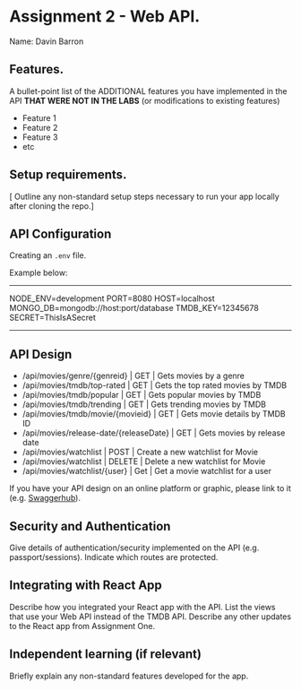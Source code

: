 # Assignment 2 - Web API.

Name: Davin Barron

## Features.

A bullet-point list of the ADDITIONAL features you have implemented in the API **THAT WERE NOT IN THE LABS** (or modifications to existing features)
 
 + Feature 1 
 + Feature 2 
 + Feature 3 
 + etc

## Setup requirements.

[ Outline any non-standard setup steps necessary to run your app locally after cloning the repo.]

## API Configuration

Creating an `.env` file.

Example below:
______________________
NODE_ENV=development
PORT=8080
HOST=localhost
MONGO_DB=mongodb://host:port/database
TMDB_KEY=12345678
SECRET=ThisIsASecret
______________________

## API Design

- /api/movies/genre/{genreid} | GET | Gets movies by a genre
- /api/movies/tmdb/top-rated | GET | Gets the top rated movies by TMDB
- /api/movies/tmdb/popular | GET | Gets popular movies by TMDB
- /api/movies/tmdb/trending | GET | Gets trending movies by TMDB
- /api/movies/tmdb/movie/{movieid} | GET | Gets movie details by TMDB ID
- /api/movies/release-date/{releaseDate} | GET | Gets movies by release date
- /api/movies/watchlist | POST | Create a new watchlist for Movie
- /api/movies/watchlist | DELETE | Delete a new watchlist for Movie 
- /api/movies/watchlist/{user} | Get | Get a movie watchlist for a user

If you have your API design on an online platform or graphic, please link to it (e.g. [Swaggerhub](https://app.swaggerhub.com/)).

## Security and Authentication

Give details of authentication/security implemented on the API (e.g. passport/sessions). Indicate which routes are protected.

## Integrating with React App

Describe how you integrated your React app with the API. List the views that use your Web API instead of the TMDB API. Describe any other updates to the React app from Assignment One.

## Independent learning (if relevant)

Briefly explain any non-standard features developed for the app.   
